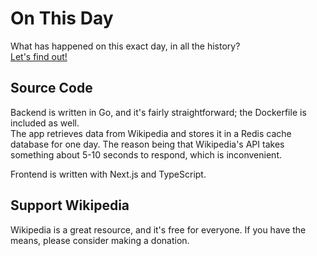 # On This Day

What has happened on this exact day, in all the history?  
[Let's find out!](https://on-this-day.vercel.app)

## Source Code

Backend is written in Go, and it's fairly straightforward; the Dockerfile is included as well.  
The app retrieves data from Wikipedia and stores it in a Redis cache database for one day.
The reason being that Wikipedia's API takes something about 5-10 seconds to respond, which is inconvenient.

Frontend is written with Next.js and TypeScript.

## Support Wikipedia

Wikipedia is a great resource, and it's free for everyone. If you have the means, please consider making a donation.
